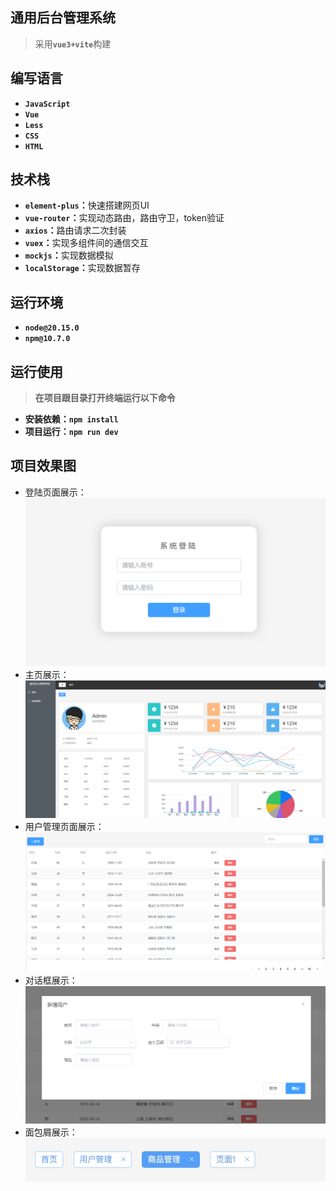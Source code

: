 ## 通用后台管理系统
>采用<b>`vue3+vite`</b>构建</br>

## 编写语言
* **`JavaScript`**</br>
* <b>`Vue`</b></br>
* <b>`Less`</b></br>
* <b>`CSS`</b></br>
* <b>`HTML`</b></br>
  
## 技术栈
* <b>`element-plus`：</b>快速搭建网页UI</br>
* <b>`vue-router`：</b>实现动态路由，路由守卫，token验证</br>
* <b>`axios`：</b>路由请求二次封装</br>
* <b>`vuex`：</b>实现多组件间的通信交互</br>
* <b>`mockjs`：</b>实现数据模拟</br>
* <b>`localStorage`：</b>实现数据暂存</br>

## 运行环境
* <b>`node@20.15.0`</b></br>
* <b>`npm@10.7.0`</b></br>

## 运行使用
><b>在项目跟目录打开终端运行以下命令</b>
* <b>安装依赖：`npm install`</b></br>
* <b>项目运行：`npm run dev`</b></br>

## 项目效果图
* 登陆页面展示：
![image-login](public/imgs/login.png)</br>
* 主页展示：
![image-home](public/imgs/home.png)</br>
* 用户管理页面展示：
![image-user](public/imgs/user.png)</br>
* 对话框展示：
![image-dialog](public/imgs/dialog.png)</br>
* 面包屑展示：
![image-breadcrumb](public/imgs/breadcrumb.jpg)</br>

